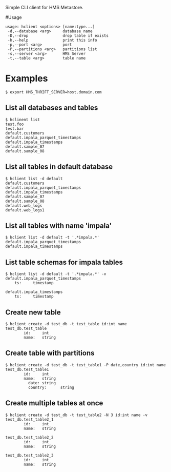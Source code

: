 Simple CLI client for HMS Metastore.

#Usage

    usage: hclient <options> [name:type...]
     -d,--database <arg>     database name
     -D,--drop               drop table if exists
     -h,--help               print this info
     -p,--port <arg>         port
     -P,--partitions <arg>   partitions list
     -s,--server <arg>       HMS Server
     -t,--table <arg>        table name
     
     

# Examples

    $ export HMS_THRIFT_SERVER=host.domain.com
    
## List all databases and tables

    $ hclinent list
    test.foo
    test.bar
    default.customers
    default.impala_parquet_timestamps
    default.impala_timestamps
    default.sample_07
    default.sample_08
    
## List all tables in default database

    $ hclient list -d default
    default.customers
    default.impala_parquet_timestamps
    default.impala_timestamps
    default.sample_07
    default.sample_08
    default.web_logs
    default.web_logs1
    
## List all tables with name 'impala'

    $ hclient list -d default -t '.*impala.*'
    default.impala_parquet_timestamps
    default.impala_timestamps

## List table schemas for impala tables

    $ hclient list -d default -t '.*impala.*' -v
    default.impala_parquet_timestamps
        ts:     timestamp

    default.impala_timestamps
        ts:     timestamp

## Create new table

    $ hclient create -d test_db -t test_table id:int name
    test_db.test_table
            id:     int
            name:   string

## Create table with partitions

    $ hclient create -d test_db -t test_table1 -P date,country id:int name 
    test_db.test_table1
            id:     int
            name:   string
              date: string
              country:      string

## Create multiple tables at once
    $ hclient create -d test_db -t test_table2 -N 3 id:int name -v
    test_db.test_table2_1
            id:     int
            name:   string
    
    test_db.test_table2_2
            id:     int
            name:   string
    
    test_db.test_table2_3
            id:     int
            name:   string
